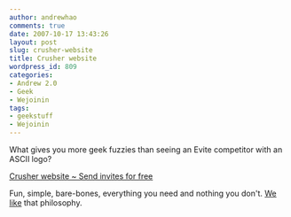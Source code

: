 ```yaml
---
author: andrewhao
comments: true
date: 2007-10-17 13:43:26
layout: post
slug: crusher-website
title: Crusher website
wordpress_id: 809
categories:
- Andrew 2.0
- Geek
- Wejoinin
tags:
- geekstuff
- Wejoinin
---
```


What gives you more geek fuzzies than seeing an Evite competitor with an ASCII logo?

[Crusher website ~ Send invites for free](http://crush3r.com/)

Fun, simple, bare-bones, everything you need and nothing you don't. [We like](http://www.wejoinin.com) that philosophy.
